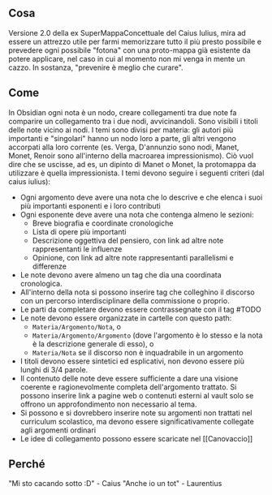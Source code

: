 ## Cosa
Versione 2.0 della ex SuperMappaConcettuale del Caius Iulius, mira ad essere un attrezzo utile per farmi memorizzare tutto il più presto possibile e prevedere ogni possibile "fotona" con una proto-mappa già esistente da potere applicare, nel caso in cui al momento non mi venga in mente un cazzo.
In sostanza, "prevenire è meglio che curare".
## Come
In Obsidian ogni nota è un nodo, creare collegamenti tra due note fa comparire un collegamento tra i due nodi, avvicinandoli. Sono visibili i titoli delle note vicino ai nodi.
I temi sono divisi per materia: gli autori più importanti e "singolari" hanno un nodo loro a parte, gli altri vengono accorpati alla loro corrente (es. Verga, D'annunzio sono nodi, Manet, Monet, Renoir sono all'interno della macroarea impressionismo).
Ciò vuol dire che se uscisse, ad es, un dipinto di Manet o Monet, la protomappa da utilizzare è quella impressionista. I temi devono seguire i seguenti criteri (dal caius iulius):
- Ogni argomento deve avere una nota che lo descrive e che elenca i suoi più importanti esponenti e i loro contributi
- Ogni esponente deve avere una nota che contenga almeno le sezioni:
	- Breve biografia e coordinate cronologiche
	- Lista di opere più importanti
	- Descrizione oggettiva del pensiero, con link ad altre note rappresentanti le influenze
	- Opinione, con link ad altre note rappresentanti parallelismi e differenze
- Le note devono avere almeno un tag che dia una coordinata cronologica.
- All'interno della nota si possono inserire tag che colleghino il discorso con un percorso interdisciplinare della commissione o proprio.
- Le parti da completare devono essere contrassegnate con il tag #TODO
- Le note devono essere organizzate in cartelle con questo path:
	- `Materia/Argomento/Nota`, o
	- `Materia/Argomento/Argomento` (dove l'argomento è lo stesso e la nota è la descrizione generale di esso), o
	- `Materia/Nota`  se il discorso non è inquadrabile in un argomento
- I titoli devono essere sintetici ed esplicativi, non devono essere più lunghi di 3/4 parole.
- Il contenuto delle note deve essere sufficiente a dare una visione coerente e ragionevolmente completa dell'argomento trattato. Si possono inserire link a pagine web o contenuti esterni al vault solo se offrono un approfondimento non necessario al tema.
- Si possono e si dovrebbero inserire note su argomenti non trattati nel curriculum scolastico, ma devono essere significativamente collegate agli argomenti ordinari
- Le idee di collegamento possono essere scaricate nel [[Canovaccio]]
## Perché
"Mi sto cacando sotto :D" - Caius
"Anche io un tot" - Laurentius